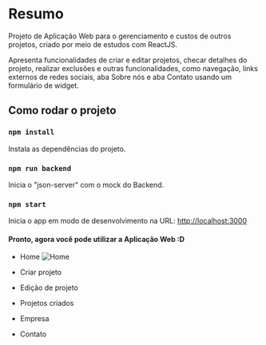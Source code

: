 # Resumo

Projeto de Aplicação Web para o gerenciamento e custos de outros projetos, criado por meio de estudos com ReactJS.

Apresenta funcionalidades de criar e editar projetos, checar detalhes do projeto, realizar exclusões e outras funcionalidades, como navegação, links externos de redes sociais, aba Sobre nós e aba Contato usando um formulário de widget.

## Como rodar o projeto

### `npm install`
Instala as dependências do projeto.

### `npm run backend`
Inicia o "json-server" com o mock do Backend.

### `npm start`
Inicia o app em modo de desenvolvimento na URL:
[http://localhost:3000](http://localhost:3000)


#### Pronto, agora você pode utilizar a Aplicação Web :D

- Home
![Home](https://user-images.githubusercontent.com/115107911/218591109-d0270a99-be24-4d1c-8509-b83328d1a2a2.PNG)

- Criar projeto


- Edição de projeto 


- Projetos criados


- Empresa


- Contato

